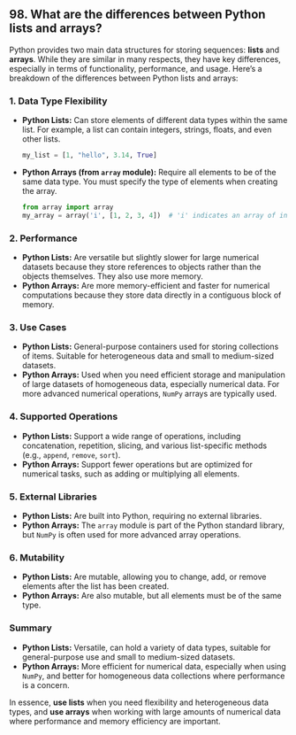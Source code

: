 ## 98. What are the differences between Python lists and arrays?


Python provides two main data structures for storing sequences: **lists** and **arrays**. While they are similar in many respects, they have key differences, especially in terms of functionality, performance, and usage. Here’s a breakdown of the differences between Python lists and arrays:

### 1. **Data Type Flexibility**
   - **Python Lists:** Can store elements of different data types within the same list. For example, a list can contain integers, strings, floats, and even other lists.
     ```python
     my_list = [1, "hello", 3.14, True]
     ```
   - **Python Arrays (from `array` module):** Require all elements to be of the same data type. You must specify the type of elements when creating the array.
     ```python
     from array import array
     my_array = array('i', [1, 2, 3, 4])  # 'i' indicates an array of integers
     ```

### 2. **Performance**
   - **Python Lists:** Are versatile but slightly slower for large numerical datasets because they store references to objects rather than the objects themselves. They also use more memory.
   - **Python Arrays:** Are more memory-efficient and faster for numerical computations because they store data directly in a contiguous block of memory.

### 3. **Use Cases**
   - **Python Lists:** General-purpose containers used for storing collections of items. Suitable for heterogeneous data and small to medium-sized datasets.
   - **Python Arrays:** Used when you need efficient storage and manipulation of large datasets of homogeneous data, especially numerical data. For more advanced numerical operations, `NumPy` arrays are typically used.

### 4. **Supported Operations**
   - **Python Lists:** Support a wide range of operations, including concatenation, repetition, slicing, and various list-specific methods (e.g., `append`, `remove`, `sort`).
   - **Python Arrays:** Support fewer operations but are optimized for numerical tasks, such as adding or multiplying all elements.

### 5. **External Libraries**
   - **Python Lists:** Are built into Python, requiring no external libraries.
   - **Python Arrays:** The `array` module is part of the Python standard library, but `NumPy` is often used for more advanced array operations.

### 6. **Mutability**
   - **Python Lists:** Are mutable, allowing you to change, add, or remove elements after the list has been created.
   - **Python Arrays:** Are also mutable, but all elements must be of the same type.

### Summary
- **Python Lists:** Versatile, can hold a variety of data types, suitable for general-purpose use and small to medium-sized datasets.
- **Python Arrays:** More efficient for numerical data, especially when using `NumPy`, and better for homogeneous data collections where performance is a concern.

In essence, **use lists** when you need flexibility and heterogeneous data types, and **use arrays** when working with large amounts of numerical data where performance and memory efficiency are important.